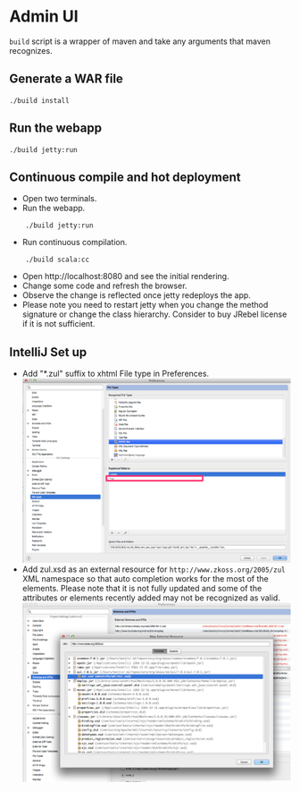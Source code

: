 # Admin UI

`build` script is a wrapper of maven and take any arguments that maven recognizes. 

## Generate a WAR file

    ./build install

## Run the webapp

    ./build jetty:run

## Continuous compile and hot deployment
* Open two terminals.
* Run the webapp.
```
    ./build jetty:run
```

* Run continuous compilation.
```
    ./build scala:cc
```

* Open http://localhost:8080 and see the initial rendering.
* Change some code and refresh the browser.
* Observe the change is reflected once jetty redeploys the app.
* Please note you need to restart jetty when you change the method signature or
  change the class hierarchy. Consider to buy JRebel license if it is not sufficient.

## IntelliJ Set up
* Add "*.zul" suffix to xhtml File type in Preferences.
![File Type](/images/Preferences_zul_suffix.png)
* Add zul.xsd as an external resource for `http://www.zkoss.org/2005/zul` XML namespace so that
auto completion works for the most of the elements. Please note that it is not fully updated and some of the
attributes or elements recently added may not be recognized as valid.
![Settings in Preference](/images/Map_External_Resource_for_zul.png)
